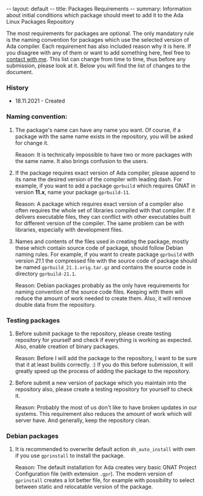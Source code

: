 -- layout: default
-- title: Packages Requirements
-- summary: Information about initial conditions which package should meet to add it to the Ada Linux Packages Repository

The most requirements for packages are optional. The only mandatory rule is
the naming convention for packages which use the selected version of Ada
compiler. Each requirement has also included reason why it is here. If you
disagree with any of them or want to add something here, feel free to
[contact with me](../contact.html). This list can change from time to time,
thus before any submission, please look at it. Below you will find the list of
changes to the document.

### History

* 18.11.2021 - Created

### Naming convention:

1. The package's name can have any name you want. Of course, if a
   package with the same name exists in the repository, you will be asked
   for change it.

   Reason: It is technically impossible to have two or more packages with
   the same name. It also brings confusion to the users.

2. If the package requires exact version of Ada compiler, please append to
   its name the desired version of the compiler with leading dash. For
   example, if you want to add a package `gprbuild` which requires GNAT in
   version **11.x**, name your package `gprbuild-11`.

   Reason: A package which requires exact version of a compiler also
   often requires the whole set of libraries compiled with that compiler. If it
   delivers executable files, they can conflict with other executables built
   for different version of the compiler. The same problem can be with
   libraries, especially with development files.

3. Names and contents of the files used in creating the package, mostly
   these which contain source code of package, should follow Debian naming
   rules. For example, if you want to create package `gprbuild` with version
   *21*.1 the compressed file with the source code of package should be named
   `gprbuild_21.1.orig.tar.gz` and contains the source code in directory
   `gprbuild-21.1`.

   Reason: Debian packages probably as the only have requirements for naming
   convention of the source code files. Keeping with them will reduce the
   amount of work needed to create them. Also, it will remove double data from
   the repository.

### Testing packages

1. Before submit package to the repository, please create testing repository
   for yourself and check if everything is working as expected. Also, enable
   creation of binary packages.

   Reason: Before I will add the package to the repository, I want to be sure
   that it at least builds correctly. :) If you do this before submission, it
   will greatly speed up the process of adding the package to the repository.

2. Before submit a new version of package which you maintain into the
   repository also, please create a testing repository for yourself to check
   it.

   Reason: Probably the most of us don't like to have broken updates in our
   systems. This requirement also reduces the amount of work which will server
   have. And generally, keep the repository clean.

### Debian packages

1. It is recommended to overwrite default action `dh_auto_install` with own
   if you use `gprinstall` to install the package.

   Reason: The default installation for Ada creates very basic GNAT Project
   Configuration file (with extension `.gpr`). The modern version of
   `gprinstall` creates a lot better file, for example with possibility to
   select between static and relocatable version of the package.
